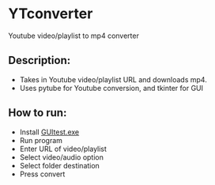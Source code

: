 # YTconverter

Youtube video/playlist to mp4 converter

## Description:
- Takes in Youtube video/playlist URL and downloads mp4.
- Uses pytube for Youtube conversion, and tkinter for GUI

## How to run:
- Install [GUItest.exe](https://github.com/Tommygithubaccount123/YTconverter/raw/main/GUItest.exe)
- Run program
- Enter URL of video/playlist
- Select video/audio option
- Select folder destination
- Press convert
